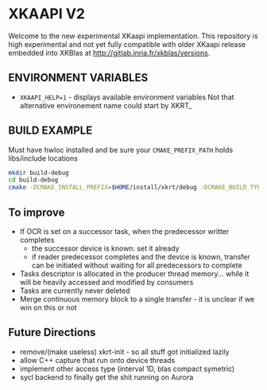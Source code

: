 # XKAAPI V2

Welcome to the new experimental XKaapi implementation.
This repository is high experimental and not yet fully compatible with older XKaapi release embedded into XKBlas at http://gitlab.inria.fr/xkblas/versions. 

## ENVIRONMENT VARIABLES
- `XKAAPI_HELP=1` - displays available environment variables
Not that alternative environement name could start by XKRT_

## BUILD EXAMPLE
Must have hwloc installed and be sure your `CMAKE_PREFIX_PATH` holds libs/include locations
```bash
mkdir build-debug
cd build-debug
cmake -DCMAKE_INSTALL_PREFIX=$HOME/install/xkrt/debug -DCMAKE_BUILD_TYPE=Debug -DSTRICT=on -DUSE_STATS=on -DUSE_CUDA=on -DUSE_ZE=off -DUSE_SYCL=off -DUSE_CL=off -DUSE_HIP=off -DUSE_CAIRO=off -DENABLE_HEAVY_DEBUG=off ..
```

## To improve
- If OCR is set on a successor task, when the predecessor writter completes
  - the successor device is known: set it already
  - if reader predecessor completes and the device is known, transfer can be initiated without waiting for all predecessors to complete
- Tasks descriptor is allocated in the producer thread memory... while it will be heavily accessed and modified by consumers
- Tasks are currently never deleted
- Merge continuous memory block to a single transfer - it is unclear if we win on this or not

## Future Directions
- remove/(make useless) xkrt-init - so all stuff got initialized lazily
- allow C++ capture that run onto device threads
- implement other access type (interval 1D, blas compact symetric)
- sycl backend to finally get the shit running on Aurora
